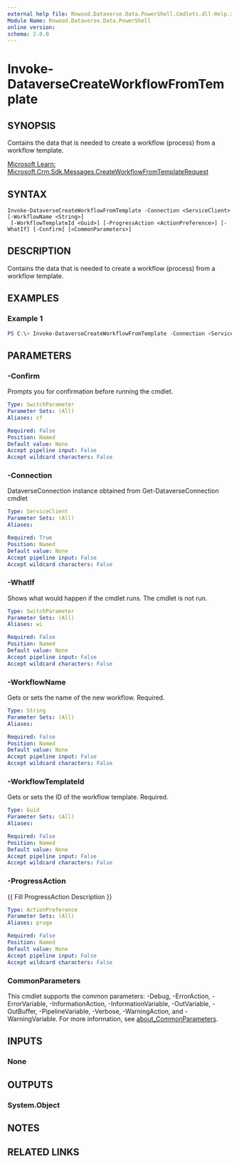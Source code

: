 ```yaml
---
external help file: Rnwood.Dataverse.Data.PowerShell.Cmdlets.dll-Help.xml
Module Name: Rnwood.Dataverse.Data.PowerShell
online version:
schema: 2.0.0
---
```


# Invoke-DataverseCreateWorkflowFromTemplate

## SYNOPSIS
Contains the data that is needed to create a workflow (process) from a workflow template.

[Microsoft Learn: Microsoft.Crm.Sdk.Messages.CreateWorkflowFromTemplateRequest](https://learn.microsoft.com/dotnet/api/Microsoft.Crm.Sdk.Messages.CreateWorkflowFromTemplateRequest)

## SYNTAX

```
Invoke-DataverseCreateWorkflowFromTemplate -Connection <ServiceClient> [-WorkflowName <String>]
 [-WorkflowTemplateId <Guid>] [-ProgressAction <ActionPreference>] [-WhatIf] [-Confirm] [<CommonParameters>]
```

## DESCRIPTION
Contains the data that is needed to create a workflow (process) from a workflow template.

## EXAMPLES

### Example 1
```powershell
PS C:\> Invoke-DataverseCreateWorkflowFromTemplate -Connection <ServiceClient> -WorkflowName <String> -WorkflowTemplateId <Guid>
```

## PARAMETERS

### -Confirm
Prompts you for confirmation before running the cmdlet.

```yaml
Type: SwitchParameter
Parameter Sets: (All)
Aliases: cf

Required: False
Position: Named
Default value: None
Accept pipeline input: False
Accept wildcard characters: False
```

### -Connection
DataverseConnection instance obtained from Get-DataverseConnection cmdlet

```yaml
Type: ServiceClient
Parameter Sets: (All)
Aliases:

Required: True
Position: Named
Default value: None
Accept pipeline input: False
Accept wildcard characters: False
```

### -WhatIf
Shows what would happen if the cmdlet runs. The cmdlet is not run.

```yaml
Type: SwitchParameter
Parameter Sets: (All)
Aliases: wi

Required: False
Position: Named
Default value: None
Accept pipeline input: False
Accept wildcard characters: False
```

### -WorkflowName
Gets or sets the name of the new workflow. Required.

```yaml
Type: String
Parameter Sets: (All)
Aliases:

Required: False
Position: Named
Default value: None
Accept pipeline input: False
Accept wildcard characters: False
```

### -WorkflowTemplateId
Gets or sets the ID of the workflow template. Required.

```yaml
Type: Guid
Parameter Sets: (All)
Aliases:

Required: False
Position: Named
Default value: None
Accept pipeline input: False
Accept wildcard characters: False
```

### -ProgressAction
{{ Fill ProgressAction Description }}

```yaml
Type: ActionPreference
Parameter Sets: (All)
Aliases: proga

Required: False
Position: Named
Default value: None
Accept pipeline input: False
Accept wildcard characters: False
```

### CommonParameters
This cmdlet supports the common parameters: -Debug, -ErrorAction, -ErrorVariable, -InformationAction, -InformationVariable, -OutVariable, -OutBuffer, -PipelineVariable, -Verbose, -WarningAction, and -WarningVariable. For more information, see [about_CommonParameters](http://go.microsoft.com/fwlink/?LinkID=113216).

## INPUTS

### None
## OUTPUTS

### System.Object
## NOTES

## RELATED LINKS
